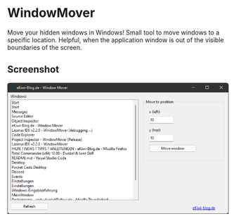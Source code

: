 # WindowMover

Move your hidden windows in Windows! Small tool to move windows to a specific location. Helpful, when the application window is out of the visible boundaries of the screen.

## Screenshot

![Screenshot Window Mover](screenshot.png)


